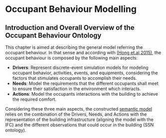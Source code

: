 # Occupant Behaviour Modelling

## Introduction and Overall Overview of the Occupant Behaviour Ontology

This chapter is aimed at describing the general model referring the occupant behaviour. In that sense and according with [(Hong et.al,2015)][@Honng2015], the occupant behaviour is composed by the following main aspects:

- **Drivers**: Represent discrete-event simulation models for modeling occupant behavior, activities, events, and equipments, considering the factors that stimulates occupants to accomplish their needs.
- **Needs**: Model the requirements that the different occupants shall meet to ensure their satisfaction in the environment which interacts.
- **Actions**: Model the occupants interactions with the building to achieve the required comfort.

Considering these three main aspects, the constructed [semantic model](https://cdn.rawgit.com/HIT2GAP-EU-PROJECT/HIT2GAPOnt/gh-pages/owlSpecificationDoc/index-en.html) relies on the combination of the Drivers, Needs, and Actions with the representation of the building infrastructure (aligning the model with the IFC) and the different observations that could occur in the building (SSN ontology).

[@Honng2015]: http://doi.org/10.1016/j.buildenv.2015.08.006 "Hong, T., D’Oca, S., Taylor-Lange, S. C., Turner, W. J. N., Chen, Y., & Corgnati, S. P. (2015). An ontology to represent energy-related occupant behavior in buildings. Part II: Implementation of the DNAS framework using an XML schema. Building and Environment, 94(P1), 196–205."


